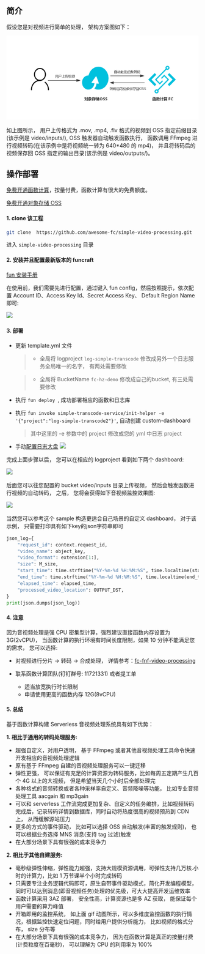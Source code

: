 ## 简介

假设您是对视频进行简单的处理， 架构方案图如下：

![image](main.png)

如上图所示， 用户上传格式为 .mov, .mp4, .flv 格式的视频到 OSS 指定前缀目录(该示例是 video/inputs/), OSS 触发器自动触发函数执行， 函数调用 FFmpeg 进行视频转码(在该示例中是将视频统一转为 640*480 的 mp4)， 并且将转码后的视频保存回 OSS 指定的输出目录(该示例是 video/outputs/)。

## 操作部署

[免费开通函数计算](https://statistics.functioncompute.com/?title=ServerlessVideo&theme=ServerlessVideo&author=rsong&src=article&url=http://fc.console.aliyun.com)，按量付费，函数计算有很大的免费额度。

[免费开通对象存储 OSS](oss.console.aliyun.com/)

#### 1. clone 该工程

```bash
git clone  https://github.com/awesome-fc/simple-video-processing.git
```

进入 `simple-video-processing` 目录

#### 2. 安装并且配置最新版本的 funcraft

[fun 安装手册](https://github.com/alibaba/funcraft/blob/master/docs/usage/installation-zh.md)

在使用前，我们需要先进行配置，通过键入 fun config，然后按照提示，依次配置 Account ID、Access Key Id、Secret Access Key、 Default Region Name 即可:

![](https://img.alicdn.com/tfs/TB1qp7Oy7Y2gK0jSZFgXXc5OFXa-622-140.png)

#### 3. 部署

- 更新 template.yml 文件
    > - 全局将 logproject `log-simple-transcode` 修改成另外一个日志服务全局唯一的名字， 有两处需要修改

    > - 全局将 BucketName `fc-hz-demo` 修改成自己的bucket,  有三处需要修改

- 执行 `fun deploy `,  成功部署相应的函数和日志库

- 执行 `fun invoke simple-transcode-service/init-helper -e '{"project":"log-simple-transcode2"}'`, 自动创建 custom-dashboard
    > 其中这里的 -e 参数中的 project 修改成您的 yml 中日志 project

- 手动[配置日志大盘](https://help.aliyun.com/document_detail/92647.html)
    ![](https://img.alicdn.com/tfs/TB1RhQLy5_1gK0jSZFqXXcpaXXa-1510-848.png)

完成上面步骤以后， 您可以在相应的 logproject 看到如下两个 dashboard:

![](https://img.alicdn.com/tfs/TB1XYIOy7T2gK0jSZFkXXcIQFXa-1516-766.png)

后面您可以往您配置的 bucket video/inputs 目录上传视频， 然后会触发函数进行视频的自动转码， 之后， 您将会获得如下音视频监控效果图:

<img src="transcode-monitor.gif?raw=true">

当然您可以参考这个 sample 构造更适合自己场景的自定义 dashboard， 对于该示例， 只需要打印具有如下key的json字符串即可

```python
json_log={
    "request_id": context.request_id,
    "video_name": object_key,
    "video_format": extension[1:],
    "size": M_size,
    "start_time": time.strftime("%Y-%m-%d %H:%M:%S", time.localtime(start_time_stamp+8*3600)),
    "end_time": time.strftime("%Y-%m-%d %H:%M:%S", time.localtime(end_time_stamp+8*3600)),
    "elapsed_time": elapsed_time,
    "processed_video_location": OUTPUT_DST,
}
print(json.dumps(json_log))
```

#### 4. 注意

因为音视频处理是强 CPU 密集型计算，强烈建议直接函数内存设置为 3G(2vCPU)， 当函数计算的执行环境有时间长度限制，如果 10 分钟不能满足您的需求， 您可以选择:

- 对视频进行分片 -> 转码 -> 合成处理， 详情参考：[fc-fnf-video-processing](https://github.com/awesome-fc/fc-fnf-video-processing/tree/master/video-processing)

- 联系函数计算团队(钉钉群号: 11721331) 或者提工单
    - 适当放宽执行时长限制
    - 申请使用更高的函数内存 12G(8vCPU)

#### 5. 总结
基于函数计算构建 Serverless 音视频处理系统具有如下优势：

**1. 相比于通用的转码处理服务:**

- 超强自定义，对用户透明， 基于 FFmpeg 或者其他音视频处理工具命令快速开发相应的音视频处理逻辑
- 原有基于 FFmpeg 自建的音视频处理服务可以一键迁移
- 弹性更强， 可以保证有充足的计算资源为转码服务，比如每周五定期产生几百个 4G 以上的大视频， 但是希望当天几个小时后全部处理完
- 各种格式的音频转换或者各种采样率自定义、音频降噪等功能， 比如专业音频处理工具 aacgain 和 mp3gain
- 可以和 serverless 工作流完成更加复杂、自定义的任务编排，比如视频转码完成后，记录转码详情到数据库，同时自动将热度很高的视频预热到 CDN 上， 从而缓解源站压力
- 更多的方式的事件驱动， 比如可以选择 OSS 自动触发(丰富的触发规则)， 也可以根据业务选择 MNS 消息(支持 tag 过滤)触发
- 在大部分场景下具有很强的成本竞争力

**2. 相比于其他自建服务:**

- 毫秒级弹性伸缩，弹性能力超强，支持大规模资源调用，可弹性支持几万核.小时的计算力，比如 1 万节课半个小时完成转码
- 只需要专注业务逻辑代码即可，原生自带事件驱动模式，简化开发编程模型，同时可以达到消息(即音视频任务)处理的优先级，可大大提高开发运维效率
- 函数计算采用 3AZ 部署， 安全性高，计算资源也是多 AZ 获取， 能保证每个用户需要的算力峰值
- 开箱即用的监控系统， 如上面 gif 动图所示，可以多维度监控函数的执行情况，根据监控快速定位问题，同时给用户提供分析能力， 比如视频的格式分布， size 分布等
- 在大部分场景下具有很强的成本竞争力， 因为在函数计算是真正的按量付费(计费粒度在百毫秒)， 可以理解为 CPU 的利用率为 100%